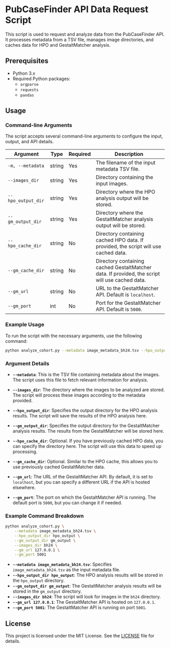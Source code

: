 # PubCaseFinder API Data Request Script

This script is used to request and analyze data from the PubCaseFinder API. It processes metadata from a TSV file, manages image directories, and caches data for HPO and GestaltMatcher analysis.

## Prerequisites

- Python 3.x
- Required Python packages:
  - `argparse`
  - `requests`
  - `pandas`

## Usage

### Command-line Arguments

The script accepts several command-line arguments to configure the input, output, and API details.

| Argument           | Type   | Required | Description                                                                                      |
|--------------------|--------|----------|--------------------------------------------------------------------------------------------------|
| `-m, --metadata`   | string | Yes      | The filename of the input metadata TSV file.                                                     |
| `--images_dir`     | string | Yes      | Directory containing the input images.                                                           |
| `--hpo_output_dir` | string | Yes      | Directory where the HPO analysis output will be stored.                                          |
| `--gm_output_dir`  | string | Yes      | Directory where the GestaltMatcher analysis output will be stored.                               |
| `--hpo_cache_dir`  | string | No       | Directory containing cached HPO data. If provided, the script will use cached data.              |
| `--gm_cache_dir`   | string | No       | Directory containing cached GestaltMatcher data. If provided, the script will use cached data.   |
| `--gm_url`         | string | No       | URL to the GestaltMatcher API. Default is `localhost`.                                           |
| `--gm_port`        | int    | No       | Port for the GestaltMatcher API. Default is `5000`.                                              |

### Example Usage

To run the script with the necessary arguments, use the following command:

```bash
python analyze_cohort.py --metadata image_metadata_bh24.tsv --hpo_output_dir hpo_output --gm_output_dir gm_output --images_dir bh24 --gm_url 127.0.0.1 --gm_port 5001
```

### Argument Details

- **`--metadata`**: This is the TSV file containing metadata about the images. The script uses this file to fetch relevant information for analysis.
  
- **`--images_dir`**: The directory where the images to be analyzed are stored. The script will process these images according to the metadata provided.

- **`--hpo_output_dir`**: Specifies the output directory for the HPO analysis results. The script will save the results of the HPO analysis here.

- **`--gm_output_dir`**: Specifies the output directory for the GestaltMatcher analysis results. The results from the GestaltMatcher will be stored here.

- **`--hpo_cache_dir`**: Optional. If you have previously cached HPO data, you can specify the directory here. The script will use this data to speed up processing.

- **`--gm_cache_dir`**: Optional. Similar to the HPO cache, this allows you to use previously cached GestaltMatcher data.

- **`--gm_url`**: The URL of the GestaltMatcher API. By default, it is set to `localhost`, but you can specify a different URL if the API is hosted elsewhere.

- **`--gm_port`**: The port on which the GestaltMatcher API is running. The default port is `5000`, but you can change it if needed.

### Example Command Breakdown

```bash
python analyze_cohort.py \
    --metadata image_metadata_bh24.tsv \
    --hpo_output_dir hpo_output \
    --gm_output_dir gm_output \
    --images_dir bh24 \
    --gm_url 127.0.0.1 \
    --gm_port 5001
```

- **`--metadata image_metadata_bh24.tsv`**: Specifies `image_metadata_bh24.tsv` as the input metadata file.
- **`--hpo_output_dir hpo_output`**: The HPO analysis results will be stored in the `hpo_output` directory.
- **`--gm_output_dir gm_output`**: The GestaltMatcher analysis results will be stored in the `gm_output` directory.
- **`--images_dir bh24`**: The script will look for images in the `bh24` directory.
- **`--gm_url 127.0.0.1`**: The GestaltMatcher API is hosted on `127.0.0.1`.
- **`--gm_port 5001`**: The GestaltMatcher API is running on port `5001`.

## License

This project is licensed under the MIT License. See the [LICENSE](LICENSE) file for details.
